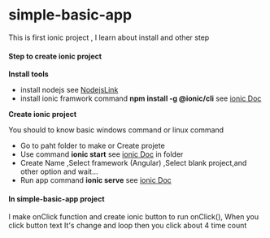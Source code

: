 # simple-basic-app

This is first ionic project , I learn about install and other step

#### Step to create ionic project

**Install tools**

- install nodejs see [NodejsLink](https://nodejs.org/en/)
- install ionic framwork command **npm install -g @ionic/cli** see [ionic Doc](https://ionicframework.com/docs/intro/cli)

**Create ionic project**

You should to know basic windows command or linux command

- Go to paht folder to make or Create projete
- Use command **ionic start** see [ionic Doc](https://ionicframework.com/docs/intro/cli) in folder
- Create Name ,Select framework (Angular) ,Select blank project,and other option and wait...
- Run app command **ionic serve** see [ionic Doc](https://ionicframework.com/docs/intro/cli)

#### In simple-basic-app project

I make onClick function and create ionic button to run onClick(), When you click button text It's change and loop then you click about 4 time count
